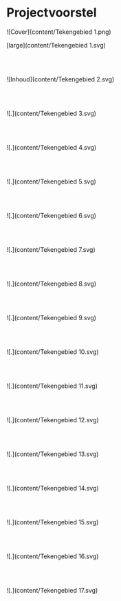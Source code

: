 # Projectvoorstel

![Cover](content/Tekengebied 1.png)

[large](content/Tekengebied 1.svg)

<br><br>

![Inhoud](content/Tekengebied 2.svg)

<br><br>

![.](content/Tekengebied 3.svg)

<br><br>

![.](content/Tekengebied 4.svg)

<br><br>

![.](content/Tekengebied 5.svg)

<br><br>

![.](content/Tekengebied 6.svg)

<br><br>

![.](content/Tekengebied 7.svg)

<br><br>

![.](content/Tekengebied 8.svg)

<br><br>

![.](content/Tekengebied 9.svg)

<br><br>

![.](content/Tekengebied 10.svg)

<br><br>

![.](content/Tekengebied 11.svg)

<br><br>

![.](content/Tekengebied 12.svg)

<br><br>

![.](content/Tekengebied 13.svg)

<br><br>

![.](content/Tekengebied 14.svg)

<br><br>

![.](content/Tekengebied 15.svg)

<br><br>

![.](content/Tekengebied 16.svg)

<br><br>

![.](content/Tekengebied 17.svg)